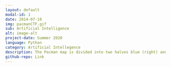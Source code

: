 ```yaml
---
layout: default
modal-id: 1
date: 2014-07-18
img: pacmanCTF.gif
sub: Artificial Intelligence
alt: image-alt
project-date: Summer 2020
language: Python
category: Artificial Intellegence
description: The Pacman map is divided into two halves blue (right) and red (left). Red agents (which all have even indices) must defend the red food while trying to eat the blue food. When on the red side, a red agent is a ghost. When crossing into enemy territory, the agent becomes a Pacman. The objective is to create a team of agents that are able to win matches.
github-repo: Link
---
```


